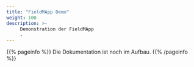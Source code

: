 ```yaml
---
title: "FieldMApp Demo"
weight: 100
description: >-
     Demonstration der FieldMApp
     .
---
```


{{% pageinfo %}}
Die Dokumentation ist noch im Aufbau.
{{% /pageinfo %}}
